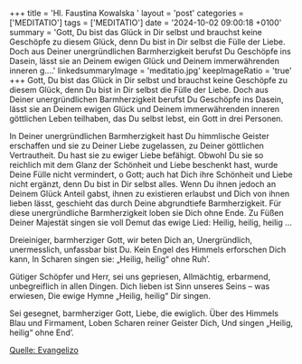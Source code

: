 +++
title = 'Hl. Faustina Kowalska  '
layout = 'post'
categories = ['MEDITATIO']
tags = ['MEDITATIO']
date = '2024-10-02 09:00:18 +0100'
summary = 'Gott, Du bist das Glück in Dir selbst und brauchst keine Geschöpfe zu diesem Glück, denn Du bist in Dir selbst die Fülle der Liebe. Doch aus Deiner unergründlichen Barmherzigkeit berufst Du Geschöpfe ins Dasein, lässt sie an Deinem ewigen Glück und Deinem immerwährenden inneren g....'
linkedsummaryImage = 'meditatio.jpg'
keepImageRatio = 'true'
+++
Gott, Du bist das Glück in Dir selbst und brauchst keine Geschöpfe zu diesem Glück, denn Du bist in Dir selbst die Fülle der Liebe. Doch aus Deiner unergründlichen Barmherzigkeit berufst Du Geschöpfe ins Dasein, lässt sie an Deinem ewigen Glück und Deinem immerwährenden inneren göttlichen Leben teilhaben, das Du selbst lebst, ein Gott in drei Personen.<!--more-->
 
In Deiner unergründlichen Barmherzigkeit hast Du himmlische Geister erschaffen und sie zu Deiner Liebe zugelassen, zu Deiner göttlichen Vertrautheit. Du hast sie zu ewiger Liebe befähigt. Obwohl Du sie so reichlich mit dem Glanz der Schönheit und Liebe beschenkt hast, wurde Deine Fülle nicht vermindert, o Gott; auch hat Dich ihre Schönheit und Liebe nicht ergänzt, denn Du bist in Dir selbst alles. Wenn Du ihnen jedoch an Deinem Glück Anteil gabst, ihnen zu existieren erlaubst und Dich von ihnen lieben lässt, geschieht das durch Deine abgrundtiefe Barmherzigkeit. Für diese unergründliche Barmherzigkeit loben sie Dich ohne Ende. Zu Füßen Deiner Majestät singen sie voll Demut das ewige Lied: Heilig, heilig, heilig …  
 
Dreieiniger, barmherziger Gott, wir beten Dich an,
Unergründlich, unermesslich, unfassbar bist Du.
Kein Engel des Himmels erforschen Dich kann,
In Scharen singen sie: „Heilig, heilig“ ohne Ruh’.
 
Gütiger Schöpfer und Herr, sei uns gepriesen,
Allmächtig, erbarmend, unbegreiflich in allen Dingen.
Dich lieben ist Sinn unseres Seins – was erwiesen,
Die ewige Hymne „Heilig, heilig“ Dir singen.
 
Sei gesegnet, barmherziger Gott, Liebe, die ewiglich.
Über des Himmels Blau und Firmament,
Loben Scharen reiner Geister Dich,
Und singen „Heilig, heilig“ ohne End’.
 
  



[Quelle: Evangelizo](https://evangeliumtagfuertag.org/DE/gospel)
